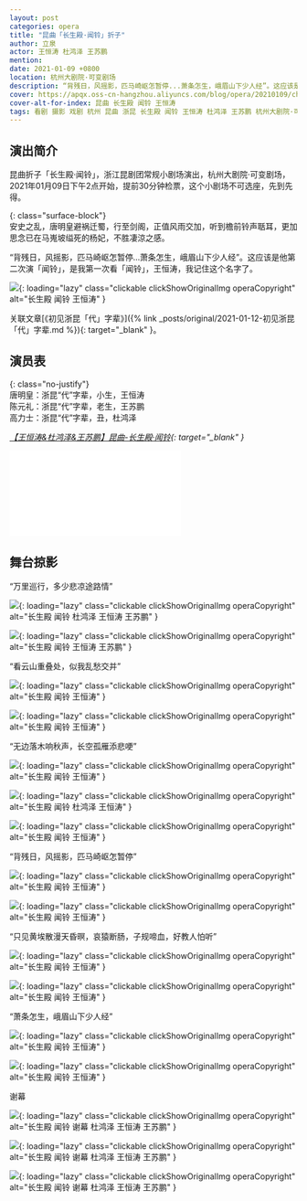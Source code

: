 ```yaml
---
layout: post
categories: opera
title: "昆曲「长生殿·闻铃」折子"
author: 立泉
actor: 王恒涛 杜鸿泽 王苏鹏
mention: 
date: 2021-01-09 +0800
location: 杭州大剧院·可变剧场
description: “背残日，风摇影，匹马崎岖怎暂停...萧条怎生，峨眉山下少人经”。这应该是他第二次演「闻铃」，是我第一次看「闻铃」，王恒涛，我记住这个名字了。
cover: https://apqx.oss-cn-hangzhou.aliyuncs.com/blog/opera/20210109/changshengdian_wenling/DSC02192_thumb.jpg
cover-alt-for-index: 昆曲 长生殿 闻铃 王恒涛
tags: 看剧 摄影 戏剧 杭州 昆曲 浙昆 长生殿 闻铃 王恒涛 杜鸿泽 王苏鹏 杭州大剧院·可变剧场
---
```


## 演出简介

昆曲折子「长生殿·闻铃」，浙江昆剧团常规小剧场演出，杭州大剧院·可变剧场，2021年01月09日下午2点开始，提前30分钟检票，这个小剧场不可选座，先到先得。

{: class="surface-block"}  
安史之乱，唐明皇避祸迁蜀，行至剑阁，正值风雨交加，听到檐前铃声聒耳，更加思念已在马嵬坡缢死的杨妃，不胜凄涼之感。

“背残日，风摇影，匹马崎岖怎暂停...萧条怎生，峨眉山下少人经”。这应该是他第二次演「闻铃」，是我第一次看「闻铃」，王恒涛，我记住这个名字了。

![](https://apqx.oss-cn-hangzhou.aliyuncs.com/blog/opera/20210109/changshengdian_wenling/DSC02204_thumb.jpg){: loading="lazy" class="clickable clickShowOriginalImg operaCopyright" alt="长生殿 闻铃 王恒涛" }

关联文章[《初见浙昆「代」字辈》]({% link _posts/original/2021-01-12-初见浙昆「代」字辈.md %}){: target="_blank" }。

## 演员表

{: class="no-justify"}  
唐明皇：浙昆“代”字辈，小生，王恒涛  
陈元礼：浙昆“代”字辈，老生，王苏鹏  
高力士：浙昆“代”字辈，丑，杜鸿泽

*[【王恒涛&杜鸿泽&王苏鹏】昆曲-长生殿·闻铃](https://www.bilibili.com/video/BV1nV411q75t){: target="_blank" }*

<div class="video-container">
<iframe loading="lazy" src="//player.bilibili.com/player.html?aid=416306780&bvid=BV1nV411q75t&cid=286946442&page=1&autoplay=0" scrolling="no" border="0" frameborder="no" framespacing="0" allowfullscreen="true"> </iframe>
</div>

## 舞台掠影

“万里巡行，多少悲凉途路情”

![](https://apqx.oss-cn-hangzhou.aliyuncs.com/blog/opera/20210109/changshengdian_wenling/DSC02188_thumb.jpg){: loading="lazy" class="clickable clickShowOriginalImg operaCopyright" alt="长生殿 闻铃 杜鸿泽 王恒涛 王苏鹏" }

![](https://apqx.oss-cn-hangzhou.aliyuncs.com/blog/opera/20210109/changshengdian_wenling/DSC02189_thumb.jpg){: loading="lazy" class="clickable clickShowOriginalImg operaCopyright" alt="长生殿 闻铃 王恒涛 王苏鹏" }

“看云山重叠处，似我乱愁交并”

![](https://apqx.oss-cn-hangzhou.aliyuncs.com/blog/opera/20210109/changshengdian_wenling/DSC02191_thumb.jpg){: loading="lazy" class="clickable clickShowOriginalImg operaCopyright" alt="长生殿 闻铃 王恒涛" }

![](https://apqx.oss-cn-hangzhou.aliyuncs.com/blog/opera/20210109/changshengdian_wenling/DSC02192_thumb.jpg){: loading="lazy" class="clickable clickShowOriginalImg operaCopyright" alt="长生殿 闻铃 王恒涛" }

“无边落木响秋声，长空孤雁添悲哽”

![](https://apqx.oss-cn-hangzhou.aliyuncs.com/blog/opera/20210109/changshengdian_wenling/DSC02193_thumb.jpg){: loading="lazy" class="clickable clickShowOriginalImg operaCopyright" alt="长生殿 闻铃 王恒涛" }

![](https://apqx.oss-cn-hangzhou.aliyuncs.com/blog/opera/20210109/changshengdian_wenling/DSC02195_thumb.jpg){: loading="lazy" class="clickable clickShowOriginalImg operaCopyright" alt="长生殿 闻铃 杜鸿泽 王恒涛" }

![](https://apqx.oss-cn-hangzhou.aliyuncs.com/blog/opera/20210109/changshengdian_wenling/DSC02198_thumb.jpg){: loading="lazy" class="clickable clickShowOriginalImg operaCopyright" alt="长生殿 闻铃 王恒涛" }

“背残日，风摇影，匹马崎岖怎暂停”

![](https://apqx.oss-cn-hangzhou.aliyuncs.com/blog/opera/20210109/changshengdian_wenling/DSC02201_thumb.jpg){: loading="lazy" class="clickable clickShowOriginalImg operaCopyright" alt="长生殿 闻铃 王恒涛" }

![](https://apqx.oss-cn-hangzhou.aliyuncs.com/blog/opera/20210109/changshengdian_wenling/DSC02200_thumb.jpg){: loading="lazy" class="clickable clickShowOriginalImg operaCopyright" alt="长生殿 闻铃 王恒涛" }

“只见黄埃散漫天昏暝，哀猿断肠，子规啼血，好教人怕听”

![](https://apqx.oss-cn-hangzhou.aliyuncs.com/blog/opera/20210109/changshengdian_wenling/DSC02202_thumb.jpg){: loading="lazy" class="clickable clickShowOriginalImg operaCopyright" alt="长生殿 闻铃 王恒涛" }

![](https://apqx.oss-cn-hangzhou.aliyuncs.com/blog/opera/20210109/changshengdian_wenling/DSC02206_thumb.jpg){: loading="lazy" class="clickable clickShowOriginalImg operaCopyright" alt="长生殿 闻铃 王恒涛" }

“萧条怎生，峨眉山下少人经”

![](https://apqx.oss-cn-hangzhou.aliyuncs.com/blog/opera/20210109/changshengdian_wenling/DSC02204_thumb.jpg){: loading="lazy" class="clickable clickShowOriginalImg operaCopyright" alt="长生殿 闻铃 王恒涛" }

![](https://apqx.oss-cn-hangzhou.aliyuncs.com/blog/opera/20210109/changshengdian_wenling/DSC02207_thumb.jpg){: loading="lazy" class="clickable clickShowOriginalImg operaCopyright" alt="长生殿 闻铃 王恒涛" }

谢幕

![](https://apqx.oss-cn-hangzhou.aliyuncs.com/blog/opera/20210109/changshengdian_wenling/DSC02208_thumb.jpg){: loading="lazy" class="clickable clickShowOriginalImg operaCopyright" alt="长生殿 闻铃 谢幕 杜鸿泽 王恒涛 王苏鹏" }

![](https://apqx.oss-cn-hangzhou.aliyuncs.com/blog/opera/20210109/changshengdian_wenling/DSC02209_thumb.jpg){: loading="lazy" class="clickable clickShowOriginalImg operaCopyright" alt="长生殿 闻铃 谢幕 杜鸿泽 王恒涛 王苏鹏" }

![](https://apqx.oss-cn-hangzhou.aliyuncs.com/blog/opera/20210109/changshengdian_wenling/DSC02210_thumb.jpg){: loading="lazy" class="clickable clickShowOriginalImg operaCopyright" alt="长生殿 闻铃 谢幕 杜鸿泽 王恒涛 王苏鹏" }
